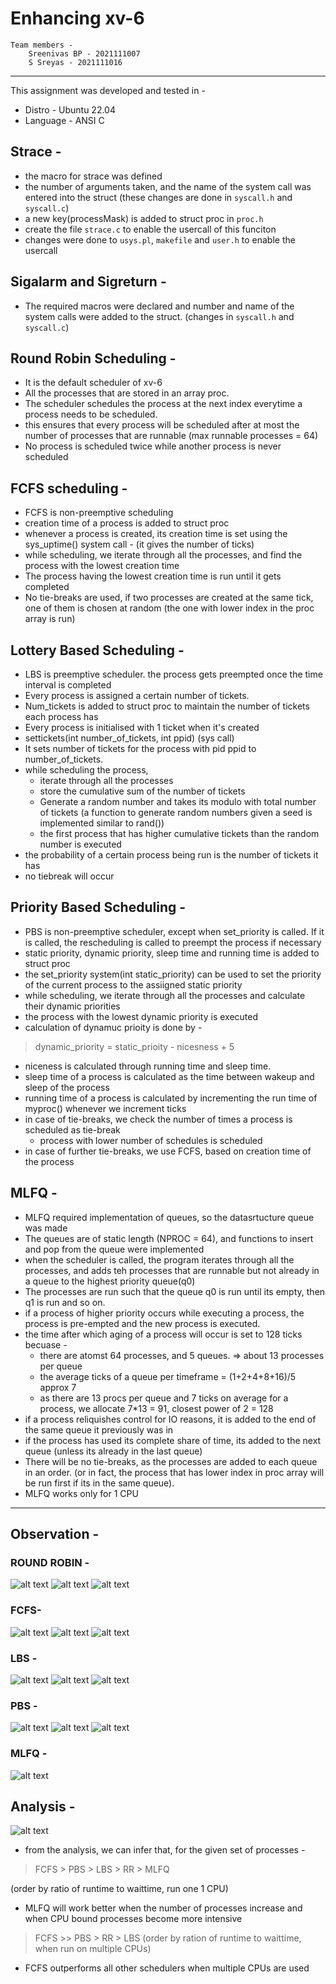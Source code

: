 # Enhancing xv-6
```
Team members -
    Sreenivas BP - 2021111007
    S Sreyas - 2021111016
```
___

This assignment was developed and tested in -
- Distro      - Ubuntu 22.04
- Language    - ANSI C

## Strace -
- the macro for strace was defined
- the number of arguments taken, and the name of the system call was entered into the struct (these changes are done in `syscall.h` and `syscall.c`)
- a new key(processMask) is added to struct proc in `proc.h`
- create the file `strace.c` to enable the usercall of this funciton
- changes were done to `usys.pl`, `makefile` and `user.h` to enable the usercall

## Sigalarm and Sigreturn -
- The required macros were declared and number and name of the system calls were added to the struct. (changes in `syscall.h` and `syscall.c`)

## Round Robin Scheduling - 
- It is the default scheduler of xv-6
- All the processes that are stored in an array proc.
- The scheduler schedules the process at the next index everytime a process needs to be scheduled.
- this ensures that every process will be scheduled after at most the number of processes that are runnable (max runnable processes = 64)
- No process is scheduled twice while another process is never scheduled

## FCFS scheduling - 
- FCFS is non-preemptive scheduling
- creation time of a process is added to struct proc
- whenever a process is created, its creation time is set using the sys_uptime() system call - (it gives the number of ticks)
- while scheduling, we iterate through all the processes, and find the process with the lowest creation time
- The process having the lowest creation time is run until it gets completed
- No tie-breaks are used, if two processes are created at the same tick, one of them is chosen at random (the one with lower index in the proc array is run)

## Lottery Based Scheduling -
- LBS is preemptive scheduler. the process gets preempted once the time interval is completed
- Every process is assigned a certain number of tickets.
- Num_tickets is added to struct proc to maintain the number of tickets each process has
- Every process is initialised with 1 ticket when it's created
- settickets(int number_of_tickets, int ppid) (sys call)
- It sets number of tickets for the process with pid ppid to number_of_tickets.
- while scheduling the process, 
    - iterate through all the processes
    - store the cumulative sum of the number of tickets
    - Generate a random number and takes its modulo with total number of tickets (a function to generate random numbers given a seed is implemented similar to rand())
    - the first process that has higher cumulative tickets than the random number is executed
- the probability of a certain process being run is the number of tickets it has
- no tiebreak will occur


## Priority Based Scheduling -
- PBS is non-preemptive scheduler, except when set_priority is called. If it is called, the rescheduling is called to preempt the process if necessary
- static priority, dynamic priority, sleep time and running time is added to struct proc
- the set_priority system(int static_priority) can be used to set the priority of the current process to the assiigned static priority
- while scheduling, we iterate through all the processes and calculate their dynamic priorities
- the process with the lowest dynamic priority is executed
- calculation of dynamuc prioity is done by - 
> dynamic_priority = static_prioity - nicesness + 5

- niceness is calculated through running time and sleep time.
- sleep time of a process is calculated as the time between wakeup and sleep of the process
- running time of a process is calculated by incrementing the run time of myproc() whenever we increment ticks
- in case of tie-breaks, we check the number of times a process is scheduled as tie-break
    - process with lower number of schedules is scheduled
- in case of further tie-breaks, we use FCFS, based on creation time of the process

## MLFQ - 
- MLFQ required implementation of queues, so the datasrtucture queue was made
- The queues are of static length (NPROC = 64), and functions to insert and pop from the queue were implemented
- when the scheduler is called, the program iterates through all the processes, and adds teh processes that are runnable but not already in a queue to the highest priority queue(q0)
- The processes are run such that the queue q0 is run until its empty, then q1 is run and so on.
- if a process of higher priority occurs while executing a process, the process is pre-empted and the new process is executed.
- the time after which aging of a process will occur is set to 128 ticks becuase -
    - there are atomst 64 processes, and 5 queues. => about 13 processes per queue
    - the average ticks of a queue per timeframe = (1+2+4+8+16)/5 approx 7
    - as there are 13 procs per queue and 7 ticks on average for a process, we allocate 7*13 = 91, closest power of 2 = 128
- if a process reliquishes control for IO reasons, it is added to the end of the same queue it previously was in
- if the process has used its complete share of time, its added to the next queue (unless its already in the last queue)
- There will be no tie-breaks, as the processes are added to each queue in an order. (or in fact, the process that has lower index in proc array will be run first if its in the same queue).
- MLFQ works only for 1 CPU
___

## Observation -
### ROUND ROBIN - 
![alt text](/s_imgs/RR_SS1.png)
![alt text](/s_imgs/RR_SS3.png)
![alt text](/s_imgs/RR_SS5.png)

### FCFS-
![alt text](/s_imgs/FCFS_SS1.png)
![alt text](/s_imgs/FCFS_SS3.png)
![alt text](/s_imgs/FCFS_SS5.png)
### LBS -
![alt text](/s_imgs/LBS_SS1.png)
![alt text](/s_imgs/LBS_SS3.png)
![alt text](/s_imgs/LBS_SS5.png)
### PBS -
![alt text](/s_imgs/PBS_SS1.png)
![alt text](/s_imgs/PBS_SS3.png)
![alt text](/s_imgs/PBS_SS5.png)
### MLFQ - 
![alt text](/s_imgs/MLFQ_SS1.png)

## Analysis -
![alt text](/s_imgs/ANALYSIS.png)

- from the analysis, we can infer that, for the given set of processes -
> FCFS > PBS > LBS > RR > MLFQ

(order by ratio of runtime to waittime, run one 1 CPU)
- MLFQ will work better when the number of processes increase and when CPU bound processes become more intensive
> FCFS >> PBS > RR > LBS
(order by ration of runtime to waittime, when run on multiple CPUs)
- FCFS outperforms all other schedulers when multiple CPUs are used
